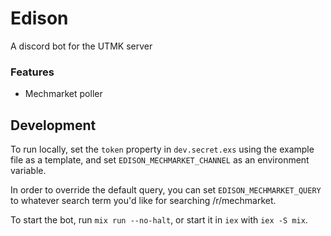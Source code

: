 # Edison
A discord bot for the UTMK server
### Features
- Mechmarket poller

## Development

To run locally, set the `token` property in `dev.secret.exs` using the example file as a template, and set `EDISON_MECHMARKET_CHANNEL` as an environment variable.

In order to override the default query, you can set `EDISON_MECHMARKET_QUERY` to whatever search term you'd like for searching /r/mechmarket.

To start the bot, run `mix run --no-halt`, or start it in `iex` with `iex -S mix`.
